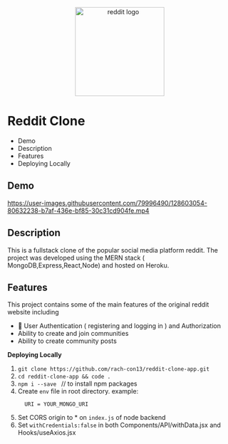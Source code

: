 <p align='center'>
<img  width='200' alt='reddit logo' src='https://camo.githubusercontent.com/a4fa7f4594e0a03053290995bcd6501f6f57fdd60ac98a56f2476a296f42ca36/68747470733a2f2f7777772e7265646469747374617469632e636f6d2f6e65772d69636f6e2e706e67' />
  </p>

# Reddit Clone
+ Demo
+ Description
+ Features
+ Deploying Locally

**Demo**
---

https://user-images.githubusercontent.com/79996490/128603054-80632238-b7af-436e-bf85-30c31cd904fe.mp4





**Description**
---
This is a fullstack clone of the popular social media platform reddit. The project was developed using the MERN stack ( MongoDB,Express,React,Node) and hosted on Heroku. 

**Features**
---
This project contains some of the main features of the original reddit website including
  - 🔑 User Authentication ( registering and logging in ) and Authorization 
  - Ability to create and join communities
  - Ability to create community posts

**Deploying Locally**
 1. ```git clone https://github.com/rach-con13/reddit-clone-app.git```
 2. ```cd reddit-clone-app && code . ```
 3. ```npm i --save ``` // to install npm packages
 4. Create ```env``` file in root directory. 
       example:
       ```
         URI = YOUR_MONGO_URI
       ```
 5. Set CORS origin to * on ```index.js``` of node backend
 6. Set ```withCredentials:false``` in both Components/API/withData.jsx and Hooks/useAxios.jsx
